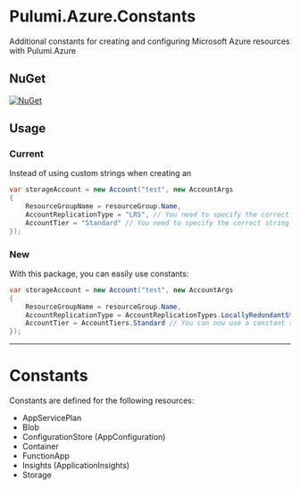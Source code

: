 # Pulumi.Azure.Constants
Additional constants for creating and configuring Microsoft Azure resources with Pulumi.Azure

## NuGet
[![NuGet](https://buildstats.info/nuget/Pulumi.Azure.Constants)](https://www.nuget.org/packages/Pulumi.Azure.Constants)

## Usage

### Current
Instead of using custom strings when creating an 
``` c#
var storageAccount = new Account("test", new AccountArgs
{
    ResourceGroupName = resourceGroup.Name,
    AccountReplicationType = "LRS", // You need to specify the correct string here
    AccountTier = "Standard" // You need to specify the correct string here
});
```

### New
With this package, you can easily use constants:
``` c#
var storageAccount = new Account("test", new AccountArgs
{
    ResourceGroupName = resourceGroup.Name,
    AccountReplicationType = AccountReplicationTypes.LocallyRedundantStorage, // You can now use a constant string here
    AccountTier = AccountTiers.Standard // You can now use a constant string here
});
```

***

# Constants
Constants are defined for the following resources:
- AppServicePlan
- Blob
- ConfigurationStore (AppConfiguration)
- Container
- FunctionApp
- Insights (ApplicationInsights)
- Storage